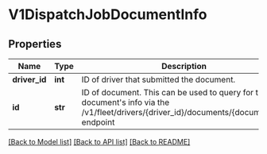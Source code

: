 # V1DispatchJobDocumentInfo

## Properties
Name | Type | Description | Notes
------------ | ------------- | ------------- | -------------
**driver_id** | **int** | ID of driver that submitted the document. | 
**id** | **str** | ID of document. This can be used to query for the document&#39;s info via the /v1/fleet/drivers/{driver_id}/documents/{document_id} endpoint | 

[[Back to Model list]](../README.md#documentation-for-models) [[Back to API list]](../README.md#documentation-for-api-endpoints) [[Back to README]](../README.md)


